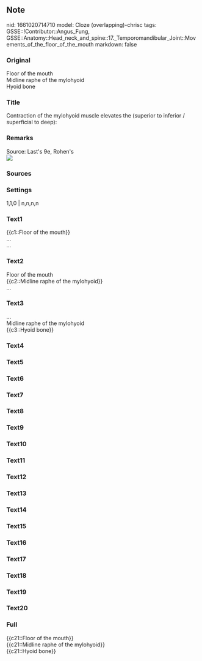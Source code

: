 ## Note
nid: 1661020714710
model: Cloze (overlapping)-chrisc
tags: GSSE::!Contributor::Angus_Fung, GSSE::Anatomy::Head_neck_and_spine::17._Temporomandibular_Joint::Movements_of_the_floor_of_the_mouth
markdown: false

### Original
<div>
  Floor of the mouth
</div>
<div>
  Midline raphe of the mylohyoid
</div>
<div>
  Hyoid bone
</div>

### Title
Contraction of the mylohyoid muscle elevates the (superior to inferior / superficial to deep):

### Remarks
<div>
  Source: Last's 9e, Rohen's
</div>
<div>
  <div><img src=
  "paste-8db585f4949c69105a372d9073cd28aaa69fc370.jpg"></div>
</div>

### Sources


### Settings
1,1,0 | n,n,n,n

### Text1
<div>
  {{c1::Floor of the mouth}}
</div>
<div>
  ...
</div>
<div>
  ...
</div>

### Text2
<div>
  Floor of the mouth
</div>
<div>
  {{c2::Midline raphe of the mylohyoid}}
</div>
<div>
  ...
</div>

### Text3
<div>
  ...
</div>
<div>
  Midline raphe of the mylohyoid
</div>
<div>
  {{c3::Hyoid bone}}
</div>

### Text4


### Text5


### Text6


### Text7


### Text8


### Text9


### Text10


### Text11


### Text12


### Text13


### Text14


### Text15


### Text16


### Text17


### Text18


### Text19


### Text20


### Full
<div>
  {{c21::Floor of the mouth}}
</div>
<div>
  {{c21::Midline raphe of the mylohyoid}}
</div>
<div>
  {{c21::Hyoid bone}}
</div>
